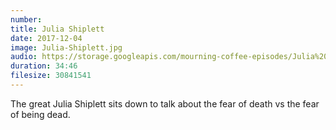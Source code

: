 ```yaml
---
number: 
title: Julia Shiplett
date: 2017-12-04
image: Julia-Shiplett.jpg
audio: https://storage.googleapis.com/mourning-coffee-episodes/Julia%20Shiplett%20Release.mp3
duration: 34:46
filesize: 30841541
---
```


The great Julia Shiplett sits down to talk about the fear of death vs the fear of being dead. 
